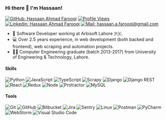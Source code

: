 ### Hi there 👋 I'm Hassaan!

[![GitHub: Hassaan Ahmad Farooqi](https://img.shields.io/github/followers/HassaanAhmadFarooqi?label=Follow&style=social)](https://github.com/HassaanAhmadFarooqi)
[![Profile Views](https://api.freemotion-llc.com/api/github/v1/profile-views?username=HassaanAhmadFarooqi)](https://github.com/HassaanAhmadFarooqi)
[![Linkedin: Hassaan Ahmad Farooqi](https://img.shields.io/badge/Hassan%20Ahmad%20Farooqi-blue?style=plastic&logo=linkedin&logoColor=blue&labelColor=white)](https://www.linkedin.com/in/hassaan-ahmad-farooqi-345418b7/)
[![Mail: hassaan.a.farooqi@gmail.com](https://img.shields.io/badge/-hassaan.a.farooqi%40gmail.com-red?style=plastic&logo=gmail&logoColor=red&labelColor=white)](mailto:hassaan.a.farooqi@gmail.com)

- :office: Software Developer working at Arbisoft Lahore :pakistan:.
- :computer: Over 2.5 years experience, in web development (both backed and frontend), web scraping and automation projects.
- :man_student: Computer Engineering graduate (batch 2013-2017) from University of Engineering & Technology, Lahore.

#### Skills

![Python](https://img.shields.io/badge/Python-black?style=flat&logo=python)
![JavaScript](https://img.shields.io/badge/JavaScript-black?style=flat&logo=javascript)
![TypeScript](https://img.shields.io/badge/TypeScript-black?style=flat&logo=typescript)
![Scrapy](https://img.shields.io/badge/Scrapy-black?style=flat&logo=scrapy)
![Django](https://img.shields.io/badge/Django-black?style=flat&logo=django)
![Django REST](https://img.shields.io/badge/Django%20Rest%20Framework-black?style=flat&logo=django-rest-framework)
![React](https://img.shields.io/badge/React-black?style=flat&logo=react)
![Redux](https://img.shields.io/badge/Redux-black?style=flat&logo=redux)
![Node](https://img.shields.io/badge/NodeJS-black?style=flat&logo=node.js)
![Protractor](https://img.shields.io/badge/Protractor-black?style=flat&logo=protractor)
![MySQL](https://img.shields.io/badge/MySQL-black?style=flat&logo=mysql)

#### Tools

![Git](https://img.shields.io/badge/Git-black?style=flat&logo=git)
![GitHub](https://img.shields.io/badge/GitHub-black?style=flat&logo=github)
![Bitbucket](https://img.shields.io/badge/Bitbucket-black?style=flat&logo=bitbucket)
![Jira](https://img.shields.io/badge/Jira-black?style=flat&logo=jira)
![Sentry](https://img.shields.io/badge/Sentry-black?style=flat&logo=sentry)
![Linux](https://img.shields.io/badge/Linux-black?style=flat&logo=linux)
![Postman](https://img.shields.io/badge/Postman-black?style=flat&logo=postman)
![PyCharm](https://img.shields.io/badge/PyCharm-black?style=flat&logo=pycharm)
![WebStorm](https://img.shields.io/badge/WebStorm-black?style=flat&logo=webstorm)
![Visual Studio Code](https://img.shields.io/badge/Visual%20Studio%20Code-black?style=flat&logo=visual-studio-code)


<!--
**HassaanAhmadFarooqi/HassaanAhmadFarooqi** is a ✨ _special_ ✨ repository because its `README.md` (this file) appears on your GitHub profile.

Here are some ideas to get you started:

- 🔭 I’m currently working on ...
- 🌱 I’m currently learning ...
- 👯 I’m looking to collaborate on ...
- 🤔 I’m looking for help with ...
- 💬 Ask me about ...
- 📫 How to reach me: ...
- 😄 Pronouns: ...
- ⚡ Fun fact: ...
-->
